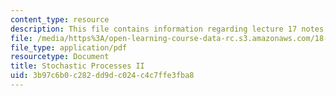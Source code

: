 ```yaml
---
content_type: resource
description: This file contains information regarding lecture 17 notes.
file: /media/https%3A/open-learning-course-data-rc.s3.amazonaws.com/18-s096-topics-in-mathematics-with-applications-in-finance-fall-2013/3b97c6b0c282dd9dc024c4c7ffe3fba8_MIT18_S096F13_lecnote17.pdf
file_type: application/pdf
resourcetype: Document
title: Stochastic Processes II
uid: 3b97c6b0-c282-dd9d-c024-c4c7ffe3fba8
---
```

